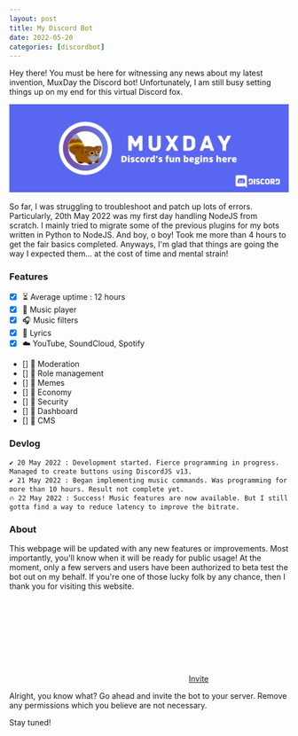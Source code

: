 ```yaml
---
layout: post
title: My Discord Bot
date: 2022-05-20
categories: [discordbot]
---
```

<head>
<meta property="og:site_name" content="MuxDay | Discord Bot"><meta property="og:title" content="MuxDay | Discord Bot"><meta property="og:type" content="website"><meta property="og:description" content="A multi-purpose bot for every server's needs!"><meta property="og:image" content="/assets/images/MuxDay%20discordbot%20banner.png"><meta property="og:image:type" content="image/png"><meta property="og:url" content="https://muxday.muxsites.com/discordbot"><meta property="twitter:card" content="summary_large_image"><link href="https://fonts.googleapis.com/css?family=Source+Sans+Pro:900,900italic,200,200italic,400,400italic,700,700italic" rel="stylesheet" type="text/css">
</head>

Hey there! You must be here for witnessing any news about my latest invention, MuxDay the Discord bot!
Unfortunately, I am still busy setting things up on my end for this virtual Discord fox.


![](/assets/images/MuxDay%20discordbot%20banner.png)

So far, I was struggling to troubleshoot and patch up lots of errors. Particularly, 20th May 2022 was my first day handling NodeJS from scratch. I mainly tried to migrate some of the previous plugins for my bots written in Python to NodeJS. And boy, o boy! Took me more than 4 hours to get the fair basics completed. Anyways, I'm glad that things are going the way I expected them... at the cost of time and mental strain!

### Features
* [x] ⏳ Average uptime : 12 hours
* [x] 🎵 Music player
* [x] 🎧 Music filters
* [x] 🎼 Lyrics 
* [x] ☁️ YouTube, SoundCloud, Spotify
* [] 🚧 Moderation
* [] 🚧 Role management
* [] 🚧 Memes
* [] 🚧 Economy
* [] 🚧 Security
* [] 🚧 Dashboard
* [] 🚧 CMS

### Devlog
```
✔️ 20 May 2022 : Development started. Fierce programming in progress. Managed to create buttons using DiscordJS v13.
✔️ 21 May 2022 : Began implementing music commands. Was programming for more than 10 hours. Result not complete yet.
🔥 22 May 2022 : Success! Music features are now available. But I still gotta find a way to reduce latency to improve the bitrate.
```

### About
This webpage will be updated with any new features or improvements. Most importantly, you'll know when it will be ready for public usage! At the moment, only a few servers and users have been authorized to beta test the bot out on my behalf. If you're one of those lucky folk by any chance, then I thank you for visiting this website.


<ul id="buttons05" class="buttons"><a href="https://discord.com/api/oauth2/authorize?client_id=977262952354828308&permissions=1644971949559&scope=bot" class="button n01"><svg><use xlink:href="#icon-93f"></use></svg><span class="label">Invite</span></a></ul>

Alright, you know what? Go ahead and invite the bot to your server. Remove any permissions which you believe are not necessary.

Stay tuned!
